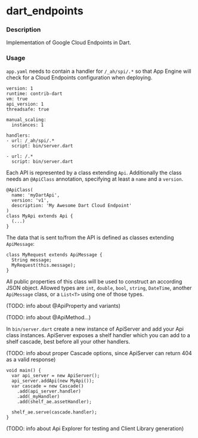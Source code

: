 # dart_endpoints

### Description

Implementation of Google Cloud Endpoints in Dart.

### Usage

`app.yaml` needs to contain a handler for `/_ah/spi/.*` so that App Engine will check for a Cloud Endpoints configuration when deploying.

```
version: 1
runtime: contrib-dart
vm: true
api_version: 1
threadsafe: true

manual_scaling:
  instances: 1

handlers:
- url: /_ah/spi/.*
  script: bin/server.dart

- url: /.*
  script: bin/server.dart
```

Each API is represented by a class extending `Api`.
Additionally the class needs an `@ApiClass` annotation, specifying at least a `name` and a `version`.

```
@ApiClass(
  name: 'myDartApi',
  version: 'v1',
  description: 'My Awesome Dart Cloud Endpoint'
)
class MyApi extends Api {
  (...)
}
```

The data that is sent to/from the API is defined as classes extending `ApiMessage`:

```
class MyRequest extends ApiMessage {
  String message;
  MyRequest(this.message);
}
```

All public properties of this class will be used to construct an according JSON object. Allowed types are `int`, `double`, `bool`, `string`, `DateTime`, another `ApiMessage` class, or a `List<T>` using one of those types.

(TODO: info about @ApiProperty and variants)


(TODO: info about @ApiMethod...)


In `bin/server.dart` create a new instance of ApiServer and add your Api class instances.
ApiServer exposes a shelf handler which you can add to a shelf cascade, best before all your other handlers.

(TODO: info about proper Cascade options, since ApiServer can return 404 as a valid response)

```
void main() {
  var api_server = new ApiServer();
  api_server.addApi(new MyApi());
  var cascade = new Cascade()
    .add(api_server.handler)
    .add(_myHandler)
    .add(shelf_ae.assetHandler);

  shelf_ae.serve(cascade.handler);
}
```

(TODO: info about Api Explorer for testing and Client Library generation)
